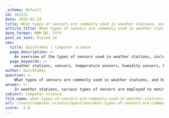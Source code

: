 ```yaml
---
_schema: default
id: 161521
date: 2025-01-24
title: What types of sensors are commonly used in weather stations, and how is data collected and processed?
article_title: What types of sensors are commonly used in weather stations, and how is data collected and processed?
date_format: MMM DD, YYYY
post_on_text: Posted on
seo:
  title: QuickTakes | Computer science
  page_description: >-
    An overview of the types of sensors used in weather stations, including temperature, humidity, barometric pressure, anemometers, rain gauges, and solar radiation sensors, along with the methods of data collection and processing for accurate weather monitoring.
  page_keywords: >-
    weather stations, sensors, temperature sensors, humidity sensors, barometric pressure sensors, anemometers, rain gauges, solar radiation sensors, data collection, data processing, analog to digital conversion, data logging, data transmission, calibration, weather forecasting
author: QuickTakes
question: >-
    What types of sensors are commonly used in weather stations, and how is data collected and processed?
answer: >-
    In weather stations, various types of sensors are employed to monitor different atmospheric conditions. The most commonly used sensors include:\n\n1. **Temperature Sensors**: These sensors measure the ambient temperature. The most popular types include:\n   - **Thermocouples**: These sensors can measure a wide range of temperatures, from -184ºC to +2300ºC, making them suitable for extreme conditions.\n   - **Resistance Temperature Detectors (RTDs)**: Known for their accuracy and stability, RTDs are often used in laboratory settings.\n   - **Thermistors**: These are temperature-sensitive resistors that provide high sensitivity and are typically used in applications requiring precise temperature measurements.\n   - **Semiconductor-based Sensors**: These sensors are integrated into multi-function ICs and are commonly used for their compact size and efficiency.\n\n2. **Humidity Sensors**: These sensors measure the moisture content in the air. Common types include capacitive and resistive humidity sensors.\n\n3. **Barometric Pressure Sensors**: These sensors measure atmospheric pressure, which is crucial for weather forecasting and understanding weather patterns.\n\n4. **Anemometers**: These devices measure wind speed and direction, providing essential data for understanding wind patterns and their effects on weather.\n\n5. **Rain Gauges**: These sensors measure the amount of precipitation over a specific period, which is vital for hydrological studies and weather predictions.\n\n6. **Solar Radiation Sensors**: These sensors measure solar energy received at the surface, which is important for understanding energy balance and climate studies.\n\n### Data Collection and Processing\n\nData from these sensors is collected in real-time and processed using various methods:\n\n- **Analog to Digital Conversion (ADC)**: Most sensors output analog signals, which are converted to digital signals using ADCs. This allows for easier processing and storage of data.\n\n- **Data Logging**: Weather stations often include data loggers that store the collected data over time. This data can be retrieved for analysis later.\n\n- **Data Transmission**: Many modern weather stations use wireless communication technologies (like Wi-Fi, Bluetooth, or cellular networks) to transmit data to central databases or cloud services for further analysis.\n\n- **Data Processing**: The collected data is processed using software that can perform statistical analysis, generate visualizations, and provide forecasts. Techniques such as statistical modeling and geographic information systems (GIS) are commonly employed to interpret the data and identify trends.\n\n- **Calibration**: Regular calibration of sensors is essential to ensure accuracy. This can involve one-point, two-point, or multi-point calibration methods, depending on the sensor type and application.\n\nIn summary, weather stations utilize a variety of sensors to monitor atmospheric conditions, and the data collected is processed through a combination of analog-to-digital conversion, data logging, transmission, and analysis techniques to provide accurate and timely weather information.
subject: Computer science
file_name: what-types-of-sensors-are-commonly-used-in-weather-stations-and-how-is-data-collected-and-processed.md
url: /learn/computer-science/questions/what-types-of-sensors-are-commonly-used-in-weather-stations-and-how-is-data-collected-and-processed
score: -1.0
---
```


&nbsp;
